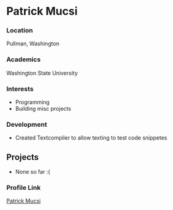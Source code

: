 # Patrick Mucsi

### Location

Pullman, Washington

### Academics

Washington State University

### Interests

- Programming
- Building misc projects

### Development

- Created Textcompiler to allow texting to test code snippetes

## Projects

- None so far :(

### Profile Link

[Patrick Mucsi](https://github.com/PatrickMucsi)
